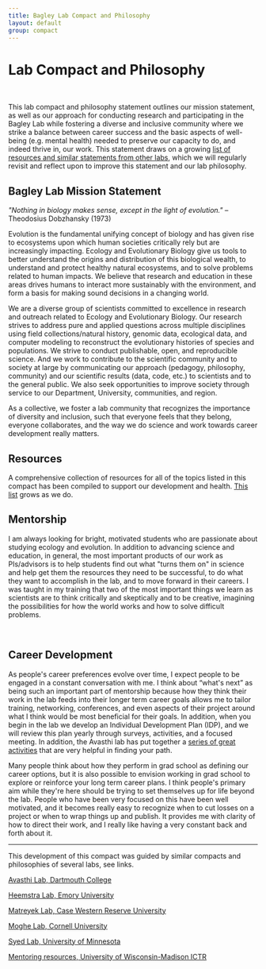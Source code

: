 ```yaml
---
title: Bagley Lab Compact and Philosophy
layout: default
group: compact
---
```


<!-- {% include carousel.html height="40" unit="%" duration="5" filter="img/members/drawings/members/" controlposition="90%" indicatorposition="90%" %} -->

# Lab Compact and Philosophy
<br/>

This lab compact and philosophy statement outlines our mission statement, as well as our approach for conducting research and participating in the Bagley Lab while fostering a diverse and inclusive community where we strike a balance between career success and the basic aspects of well-being (e.g. mental health) needed to preserve our capacity to do, and indeed thrive in, our work. This statement draws on a growing [list of resources and similar statements from other labs](), which we will regularly revisit and reflect upon to improve this statement and our lab philosophy.

## Bagley Lab Mission Statement

_"Nothing in biology makes sense, except in the light of evolution."_ – Theodosius Dobzhansky (1973)

Evolution is the fundamental unifying concept of biology and has given rise to ecosystems upon which human societies critically rely but are increasingly impacting. Ecology and Evolutionary Biology give us tools to better understand the origins and distribution of this biological wealth, to understand and protect healthy natural ecosystems, and to solve problems related to human impacts. We believe that research and education in these areas drives humans to interact more sustainably with the environment, and form a basis for making sound decisions in a changing world.

We are a diverse group of scientists committed to excellence in research and outreach related to Ecology and Evolutionary Biology. Our research strives to address pure and applied questions across multiple disciplines using field collections/natural history, genomic data, ecological data, and computer modeling to reconstruct the evolutionary histories of species and populations. We strive to conduct publishable, open, and reproducible science. And we work to contribute to the scientific community and to society at large by communicating our approach (pedagogy, philosophy, community) and our scientific results (data, code, etc.) to scientists and to the general public. We also seek opportunities to improve society through service to our Department, University, communities, and region.

As a collective, we foster a lab community that recognizes the importance of diversity and inclusion, such that everyone feels that they belong, everyone collaborates, and the way we do science and work towards career development really matters.
<br/>

## <a id="resources">Resources</a>
A comprehensive collection of resources for all of the topics listed in this compact has been compiled to support our development and health. [This list](https://docs.google.com/document/d/1zSiJaa5gQIHJ7G3uSXN5d9BdpvEABmQKi2Yr6j6Lr54/edit?usp=sharing) grows as we do.
<br/>

## <a id="mentorship">Mentorship</a>
I am always looking for bright, motivated students who are passionate about studying ecology and evolution. In addition to advancing science and education, in general, the most important products of our work as PIs/advisors is to help students find out what "turns them on" in science and help get them the resources they need to be successful, to do what they want to accomplish in the lab, and to move forward in their careers. I was taught in my training that two of the most important things we learn as scientists are to think critically and skeptically and to be creative, imagining the possibilities for how the world works and how to solve difficult problems. 

<!--As a mentor, I am interested in working with students who share similar research interests or want to take research in my lab in a new direction, and training these students to possess the above qualities while conducting research and outreach activities. I was micromanaged as an undergraduate student, with mixed feelings about it, and then left to my own devices much of the time as a graduate student. Everything worked out fine, but I wished that I'd had more candid, bidirectional communication with my advisors about expectations along these lines. Ultimately, through communication,  -->
<br/>

## <a id="career_dev">Career Development</a>
As people's career preferences evolve over time, I expect people to be engaged in a constant conversation with me. I think about “what's next” as being such an important part of mentorship because how they think their work in the lab feeds into their longer term career goals allows me to tailor training, networking, conferences, and even aspects of their project around what I think would be most beneficial for their goals. In addition, when you begin in the lab we develop an Individual Development Plan (IDP), and we will review this plan yearly through surveys, activities, and a focused meeting. In addition, the Avasthi lab has put together a [series of great activities](http://www.avasthilab.org/wp-content/uploads/2018/11/AvasthiLab_CDW2018.pdf) that are very helpful in finding your path.

Many people think about how they perform in grad school as defining our career options, but it is also possible to envision working in grad school to explore or reinforce your long term career plans. I think people's primary aim while they're here should be trying to set themselves up for life beyond the lab. People who have been very focused on this have been well motivated, and it becomes really easy to recognize when to cut losses on a project or when to wrap things up and publish. It provides me with clarity of how to direct their work, and I really like having a very constant back and forth about it.
<br/>


---
This development of this compact was guided by similar compacts and philosophies of several labs, see links.

[Avasthi Lab, Dartmouth College](http://www.avasthilab.org/lab-policies-and-tips/)

[Heemstra Lab, Emory University](https://docs.google.com/document/d/1a8ecjUWVbXR1JqgbzqRwKmqaNK2cvBsysNFVXk56Lpo/edit)

[Matreyek Lab, Case Western Reserve University](http://www.matreyeklab.com/6-lab-philosophy/)

[Moghe Lab, Cornell University](https://www.moghelab.org/lab-philosophy)

[Syed Lab, University of Minnesota](https://docs.google.com/document/d/1wa067HF3iBv5M0_ao6M1GzPg4mUof_PoVlEAKyIn8Xk/edit)

[Mentoring resources, University of Wisconsin-Madison ICTR](https://ictr.wisc.edu/mentoring/mentors-alignment-phase-resources/)
